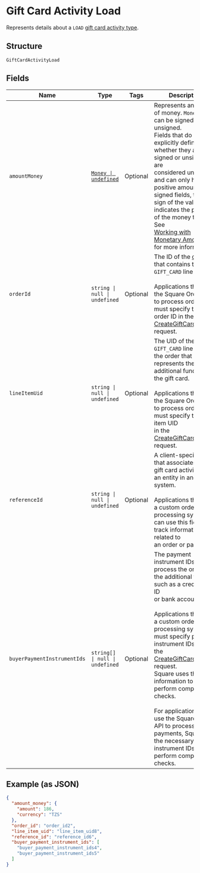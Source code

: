 
# Gift Card Activity Load

Represents details about a `LOAD` [gift card activity type](../models/gift-card-activity-type.md).

## Structure

`GiftCardActivityLoad`

## Fields

| Name | Type | Tags | Description |
|  --- | --- | --- | --- |
| `amountMoney` | [`Money \| undefined`](../models/money.md) | Optional | Represents an amount of money. `Money` fields can be signed or unsigned.<br/>Fields that do not explicitly define whether they are signed or unsigned are<br/>considered unsigned and can only hold positive amounts. For signed fields, the<br/>sign of the value indicates the purpose of the money transfer. See<br/>[Working with Monetary Amounts](https://developer.squareup.com/docs/build-basics/working-with-monetary-amounts)<br/>for more information. |
| `orderId` | `string \| null \| undefined` | Optional | The ID of the [order](entity:Order) that contains the `GIFT_CARD` line item.<br/><br/>Applications that use the Square Orders API to process orders must specify the order ID in the<br/>[CreateGiftCardActivity](api-endpoint:GiftCardActivities-CreateGiftCardActivity) request. |
| `lineItemUid` | `string \| null \| undefined` | Optional | The UID of the `GIFT_CARD` line item in the order that represents the additional funds for the gift card.<br/><br/>Applications that use the Square Orders API to process orders must specify the line item UID<br/>in the [CreateGiftCardActivity](api-endpoint:GiftCardActivities-CreateGiftCardActivity) request. |
| `referenceId` | `string \| null \| undefined` | Optional | A client-specified ID that associates the gift card activity with an entity in another system.<br/><br/>Applications that use a custom order processing system can use this field to track information related to<br/>an order or payment. |
| `buyerPaymentInstrumentIds` | `string[] \| null \| undefined` | Optional | The payment instrument IDs used to process the order for the additional funds, such as a credit card ID<br/>or bank account ID.<br/><br/>Applications that use a custom order processing system must specify payment instrument IDs in<br/>the [CreateGiftCardActivity](api-endpoint:GiftCardActivities-CreateGiftCardActivity) request.<br/>Square uses this information to perform compliance checks.<br/><br/>For applications that use the Square Orders API to process payments, Square has the necessary<br/>instrument IDs to perform compliance checks. |

## Example (as JSON)

```json
{
  "amount_money": {
    "amount": 186,
    "currency": "TZS"
  },
  "order_id": "order_id2",
  "line_item_uid": "line_item_uid8",
  "reference_id": "reference_id6",
  "buyer_payment_instrument_ids": [
    "buyer_payment_instrument_ids4",
    "buyer_payment_instrument_ids5"
  ]
}
```

